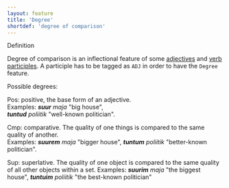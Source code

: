 ```yaml
---
layout: feature
title: 'Degree'
shortdef: 'degree of comparison'
---
```

Definition

Degree of comparison is an inflectional feature of some [adjectives](ud/pos/ADJ) and [verb participles](ud/pos/VERB). A participle has to be tagged as <code>ADJ</code> in order to have the <code>Degree</code> feature.<br/>

Possible degrees:<br/>

Pos: positive, the base form of an adjective.<br/>
Examples: <i><b>suur</b> maja</i> "big house",<br/>
<i><b>tuntud</b> poliitik</i> "well-known politician".<br/>

Cmp: comparative. The quality of one things is compared to the same quality of another.<br/>
Examples: <i><b>suurem</b> maja</i> "bigger house",
<i><b>tuntum</b> poliitik</i> "better-known politician".<br/>


Sup: superlative. The quality of one object is compared to the same quality of all other objects within a set.
Examples: <i><b>suurim</b> maja</i> "the biggest house",
<i><b>tuntuim</b> poliitik</i> "the best-known politician"
<!-- Interlanguage links updated Út zář 29 20:31:34 CEST 2020 -->
